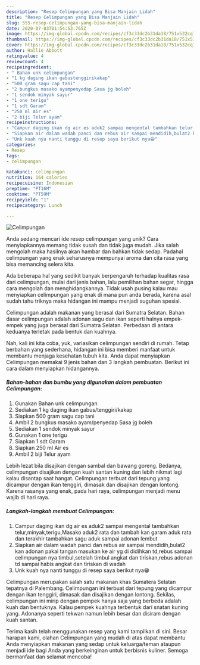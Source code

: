 ```yaml
---
description: "Resep Celimpungan yang Bisa Manjain Lidah"
title: "Resep Celimpungan yang Bisa Manjain Lidah"
slug: 555-resep-celimpungan-yang-bisa-manjain-lidah
date: 2020-07-03T01:54:53.765Z
image: https://img-global.cpcdn.com/recipes/cf3c33dc2b31da18/751x532cq70/celimpungan-foto-resep-utama.jpg
thumbnail: https://img-global.cpcdn.com/recipes/cf3c33dc2b31da18/751x532cq70/celimpungan-foto-resep-utama.jpg
cover: https://img-global.cpcdn.com/recipes/cf3c33dc2b31da18/751x532cq70/celimpungan-foto-resep-utama.jpg
author: Hallie Abbott
ratingvalue: 4
reviewcount: 4
recipeingredient:
- " Bahan unk celimpungan"
- "1 kg daging ikan gabustenggirikakap"
- "500 gram sagu cap tani"
- "2 bungkus masako ayampenyedap Sasa jg boleh"
- "1 sendok minyak sayur"
- "1 one terigu"
- "1 sdt Garam"
- "250 ml Air es"
- "2 biji Telur ayam"
recipeinstructions:
- "Campur daging ikan dg air es aduk2 sampai mengental tambahkan telur,minyak,terigu,Masako aduk2 rata dan tambah kan garam aduk rata dan terakhir tambahkan sagu aduk sampai adonan lembut"
- "Siapkan air dalam wadah panci dan rebus air sampai mendidih,bulat2 kan adonan pakai tangan masukan ke air yg di didihkan td,rebus sampai celimpungan nya timbul,setelah timbul angkat dan tiriskan,rebus adonan td sampai habis angkat dan tiriskan di wadah"
- "Unk kuah nya nanti tunggu di resep saya berikut nya😁"
categories:
- Resep
tags:
- celimpungan

katakunci: celimpungan 
nutrition: 164 calories
recipecuisine: Indonesian
preptime: "PT16M"
cooktime: "PT59M"
recipeyield: "1"
recipecategory: Lunch

---
```



![Celimpungan](https://img-global.cpcdn.com/recipes/cf3c33dc2b31da18/751x532cq70/celimpungan-foto-resep-utama.jpg)

Anda sedang mencari ide resep celimpungan yang unik? Cara menyiapkannya memang tidak susah dan tidak juga mudah. Jika salah mengolah maka hasilnya akan hambar dan bahkan tidak sedap. Padahal celimpungan yang enak seharusnya mempunyai aroma dan cita rasa yang bisa memancing selera kita.

Ada beberapa hal yang sedikit banyak berpengaruh terhadap kualitas rasa dari celimpungan, mulai dari jenis bahan, lalu pemilihan bahan segar, hingga cara mengolah dan menghidangkannya. Tidak usah pusing kalau mau menyiapkan celimpungan yang enak di mana pun anda berada, karena asal sudah tahu triknya maka hidangan ini mampu menjadi suguhan spesial.

Celimpungan adalah makanan yang berasal dari Sumatra Selatan. Bahan dasar celimpungan adalah adonan sagu dan ikan seperti halnya empek-empek yang juga berasal dari Sumatra Selatan. Perbedaan di antara keduanya terletak pada bentuk dan kuahnya.


Nah, kali ini kita coba, yuk, variasikan celimpungan sendiri di rumah. Tetap berbahan yang sederhana, hidangan ini bisa memberi manfaat untuk membantu menjaga kesehatan tubuh kita. Anda dapat menyiapkan Celimpungan memakai 9 jenis bahan dan 3 langkah pembuatan. Berikut ini cara dalam menyiapkan hidangannya.

<!--inarticleads1-->

##### Bahan-bahan dan bumbu yang digunakan dalam pembuatan Celimpungan:

1. Gunakan  Bahan unk celimpungan
1. Sediakan 1 kg daging ikan gabus/tenggiri/kakap
1. Siapkan 500 gram sagu cap tani
1. Ambil 2 bungkus masako ayam/penyedap Sasa jg boleh
1. Sediakan 1 sendok minyak sayur
1. Gunakan 1 one terigu
1. Siapkan 1 sdt Garam
1. Siapkan 250 ml Air es
1. Ambil 2 biji Telur ayam


Lebih lezat bila disajikan dengan sambal dan bawang goreng. Bedanya, celimpungan disajikan dengan kuah santan kuning dan lebih nikmat lagi kalau disantap saat hangat. Celimpungan terbuat dari tepung yang dicampur dengan ikan tenggiri, dimasak dan disajikan dengan lontong. Karena rasanya yang enak, pada hari raya, celimpungan menjadi menu wajib di hari raya. 

<!--inarticleads2-->

##### Langkah-langkah membuat Celimpungan:

1. Campur daging ikan dg air es aduk2 sampai mengental tambahkan telur,minyak,terigu,Masako aduk2 rata dan tambah kan garam aduk rata dan terakhir tambahkan sagu aduk sampai adonan lembut
1. Siapkan air dalam wadah panci dan rebus air sampai mendidih,bulat2 kan adonan pakai tangan masukan ke air yg di didihkan td,rebus sampai celimpungan nya timbul,setelah timbul angkat dan tiriskan,rebus adonan td sampai habis angkat dan tiriskan di wadah
1. Unk kuah nya nanti tunggu di resep saya berikut nya😁


Celimpungan merupakan salah satu makanan khas Sumatera Selatan tepatnya di Palembang. Celimpungan ini terbuat dari tepung yang dicampur dengan ikan tenggiri, dimasak dan disajikan dengan lontong. Sekilas, celimpungan ini mirip dengan pempek hanya saja yang berbeda adalah kuah dan bentuknya. Kalau pempek kuahnya terbentuk dari snatan kuning yang. Adonanya seperti tekwan namun lebih besar dan disiram dengan kuah santan. 

Terima kasih telah menggunakan resep yang kami tampilkan di sini. Besar harapan kami, olahan Celimpungan yang mudah di atas dapat membantu Anda menyiapkan makanan yang sedap untuk keluarga/teman ataupun menjadi ide bagi Anda yang berkeinginan untuk berbisnis kuliner. Semoga bermanfaat dan selamat mencoba!

